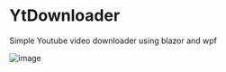# YtDownloader
Simple Youtube video downloader using blazor and wpf

![image](https://user-images.githubusercontent.com/35732843/230733769-832deb5c-e357-4ecb-8685-b1707fb3b53b.png)
